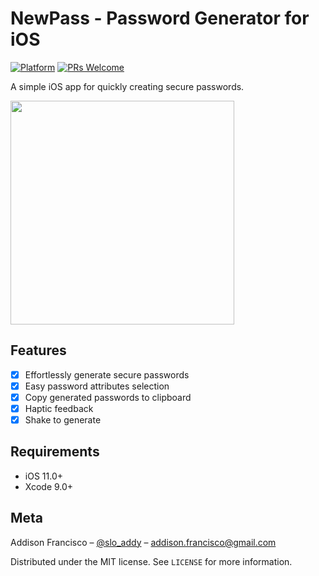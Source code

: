 # NewPass - Password Generator for iOS

[![Platform](https://img.shields.io/cocoapods/p/LFAlertController.svg?style=flat)](http://cocoapods.org/pods/LFAlertController)
[![PRs Welcome](https://img.shields.io/badge/PRs-welcome-brightgreen.svg?style=flat-square)](http://makeapullrequest.com)

A simple iOS app for quickly creating secure passwords.

<img src="https://i.imgur.com/SqJ4728.png" width="358" heigth="640" />

## Features

- [x] Effortlessly generate secure passwords
- [x] Easy password attributes selection
- [x] Copy generated passwords to clipboard
- [x] Haptic feedback
- [x] Shake to generate

## Requirements

- iOS 11.0+
- Xcode 9.0+

## Meta

Addison Francisco – [@slo_addy](https://twitter.com/slo_addy) – addison.francisco@gmail.com

Distributed under the MIT license. See ``LICENSE`` for more information.
